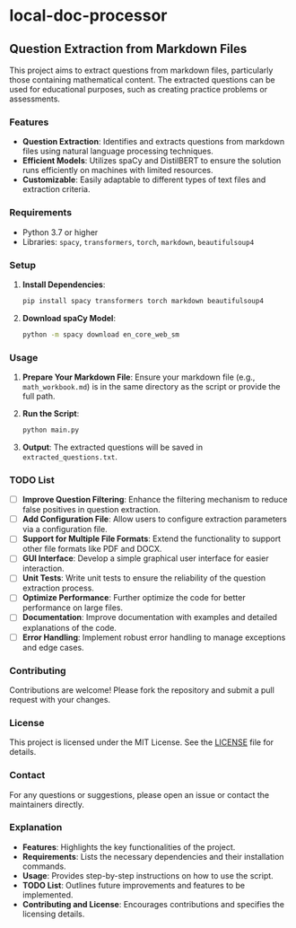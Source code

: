 # local-doc-processor

## Question Extraction from Markdown Files

This project aims to extract questions from markdown files, particularly those containing mathematical content. The extracted questions can be used for educational purposes, such as creating practice problems or assessments.

### Features

- **Question Extraction**: Identifies and extracts questions from markdown files using natural language processing techniques.
- **Efficient Models**: Utilizes spaCy and DistilBERT to ensure the solution runs efficiently on machines with limited resources.
- **Customizable**: Easily adaptable to different types of text files and extraction criteria.

### Requirements

- Python 3.7 or higher
- Libraries: `spacy`, `transformers`, `torch`, `markdown`, `beautifulsoup4`

### Setup

1. **Install Dependencies**:
   ```bash
   pip install spacy transformers torch markdown beautifulsoup4
   ```

2. **Download spaCy Model**:
   ```bash
   python -m spacy download en_core_web_sm
   ```

### Usage

1. **Prepare Your Markdown File**: Ensure your markdown file (e.g., `math_workbook.md`) is in the same directory as the script or provide the full path.

2. **Run the Script**:
   ```bash
   python main.py
   ```

3. **Output**: The extracted questions will be saved in `extracted_questions.txt`.

### TODO List

- [ ] **Improve Question Filtering**: Enhance the filtering mechanism to reduce false positives in question extraction.
- [ ] **Add Configuration File**: Allow users to configure extraction parameters via a configuration file.
- [ ] **Support for Multiple File Formats**: Extend the functionality to support other file formats like PDF and DOCX.
- [ ] **GUI Interface**: Develop a simple graphical user interface for easier interaction.
- [ ] **Unit Tests**: Write unit tests to ensure the reliability of the question extraction process.
- [ ] **Optimize Performance**: Further optimize the code for better performance on large files.
- [ ] **Documentation**: Improve documentation with examples and detailed explanations of the code.
- [ ] **Error Handling**: Implement robust error handling to manage exceptions and edge cases.

### Contributing

Contributions are welcome! Please fork the repository and submit a pull request with your changes.

### License

This project is licensed under the MIT License. See the [LICENSE](LICENSE) file for details.

### Contact

For any questions or suggestions, please open an issue or contact the maintainers directly.


### Explanation

- **Features**: Highlights the key functionalities of the project.
- **Requirements**: Lists the necessary dependencies and their installation commands.
- **Usage**: Provides step-by-step instructions on how to use the script.
- **TODO List**: Outlines future improvements and features to be implemented.
- **Contributing and License**: Encourages contributions and specifies the licensing details.